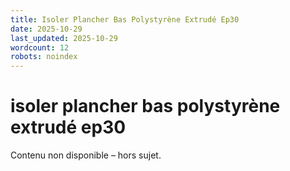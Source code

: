 ```yaml
---
title: Isoler Plancher Bas Polystyrène Extrudé Ep30
date: 2025-10-29
last_updated: 2025-10-29
wordcount: 12
robots: noindex
---
```


# isoler plancher bas polystyrène extrudé ep30

Contenu non disponible – hors sujet.